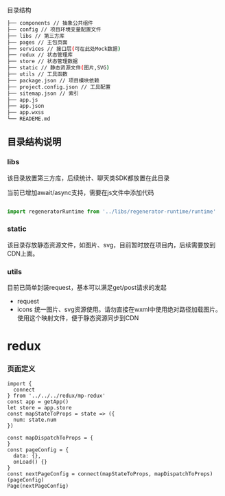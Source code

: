 
目录结构
```bash
├── components // 抽象公共组件
├── config // 项目环境变量配置文件
├── libs // 第三方库
├── pages // 主包页面
├── services // 接口层(可在此处Mock数据)
├── redux // 状态管理库
├── store // 状态管理数据
├── static // 静态资源文件(图片,SVG)
├── utils // 工具函数
├── package.json // 项目模块依赖
├── project.config.json // 工具配置
├── sitemap.json // 索引
├── app.js
├── app.json
├── app.wxss
└── READEME.md
```

## 目录结构说明

### libs

该目录放置第三方库，后续统计、聊天类SDK都放置在此目录

当前已增加await/async支持，需要在js文件中添加代码
```javascript

import regeneratorRuntime from '../libs/regenerator-runtime/runtime'

```

### static

该目录存放静态资源文件，如图片、svg，目前暂时放在项目内，后续需要放到CDN上面。


### utils

目前已简单封装request，基本可以满足get/post请求的发起

- request
- icons 统一图片、svg资源使用。请勿直接在wxml中使用绝对路径加载图片。使用这个映射文件，便于静态资源同步到CDN


# redux

### 页面定义

```
import {
  connect
} from '../../../redux/mp-redux'
const app = getApp()
let store = app.store
const mapStateToProps = state => ({
  num: state.num
})

const mapDispatchToProps = {
}
const pageConfig = {
  data: {},
  onLoad() {}
}
const nextPageConfig = connect(mapStateToProps, mapDispatchToProps)(pageConfig)
Page(nextPageConfig)

```
